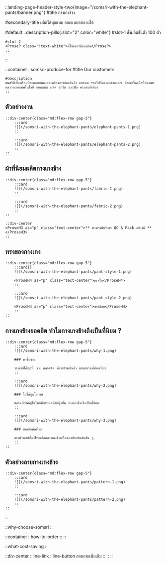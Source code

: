 ::landing-page-header-style-two{image="/somsri-with-the-elephant-pants/banner.png"}
#title
กางเกงช้าง

#secondary-title
ผลิตได้ทุกแบบ ออกแบบลายเองได้

#default
    ::description-pills{:slot="2" color="white"}
    #slot-1
    <ProseP class="!text-white">สั่งผลิตขั้นต่ำ 100 ตัว</ProseP>

    #slot-2
    <ProseP class="!text-white">ดีไซเนอร์มืออาชีพ</ProseP>
    ::
::

::container
    ::somsri-produce-for
    #title
    Our customers

    #description
    สมศรีมีเสื้อพร้อมที่จะตอบสนองความต้องการของสินค้า แบรนด์ รวมไปถึงองค์กรของคุณ ด้วยเครื่องมือที่ทันสมัยหลากหลายเทคโนโลยี ออกแบบ ผลิต สกรีน และปัก ครบจบที่เดียว
    ::

## ตัวอย่างงาน

    ::div-center{class="md:flex-row gap-5"}
        ::card
        ![](/somsri-with-the-elephant-pants/elephant-pants-1.png)
        ::

        ::card
        ![](/somsri-with-the-elephant-pants/elephant-pants-2.png)
        ::
    ::

## ผ้าที่นิยมผลิตกางเกงช้าง

    ::div-center{class="md:flex-row gap-5"}
        ::card
        ![](/somsri-with-the-elephant-pants/fabric-1.png)
        ::

        ::card
        ![](/somsri-with-the-elephant-pants/fabric-2.png)
        ::
    ::

    ::div-center
    <ProseH3 as="p" class="text-center">** ทางเรามีบริการ QC & Pack อย่างดี **</ProseH3>
    ::

## ทรงของกางเกง

    ::div-center{class="md:flex-row gap-5"}
        ::card{}
        ![](/somsri-with-the-elephant-pants/pant-style-1.png)

        <ProseH4 as="p" class="text-center">เอวจั๊ม</ProseH4>
        ::

        ::card
        ![](/somsri-with-the-elephant-pants/pant-style-2.png)

        <ProseH4 as="p" class="text-center">ขาปล่อย</ProseH4>
        ::
    ::

## กางเกงช้างยอดฮิต ทำไมกางเกงช้างถึงเป็นที่นิยม ?

    ::div-center{class="md:flex-row gap-5"}
        ::card
        ![](/somsri-with-the-elephant-pants/why-1.png)

        ### หาซื้อง่าย

        วางขายได้ทุกที่ เช่น ตลาดนัด ห้างสรรพสินค้า ตามสถานที่ท่องเที่ยว
        ::

        ::card
        ![](/somsri-with-the-elephant-pants/why-2.png)

        ### ใส่ได้ทุกโอกาส

        สถานที่สำคัญในไทยมีกำหนดห้ามนุ่งสั้น กางเกงช้างจึงเป็นที่นิยม
        ::

        ::card
        ![](/somsri-with-the-elephant-pants/why-3.png)

        ### เอกลักษณ์ไทย

        ชาวต่างชาติที่มาไทยเลือกกางเกงช้างเป็นของฝากอันดับต้น ๆ
        ::
    ::

## ตัวอย่างลายกางเกงช้าง

    ::div-center{class="md:flex-row gap-5"}
        ::card
        ![](/somsri-with-the-elephant-pants/pattern-1.png)
        ::

        ::card
        ![](/somsri-with-the-elephant-pants/pattern-2.png)
        ::
    ::
::

::why-choose-somsri
::

::container
    ::how-to-order
    ::
::

::what-cost-saving
::

::div-center
        ::line-link
            ::line-button
            สอบถามเพิ่มเติม
            ::
        ::
::